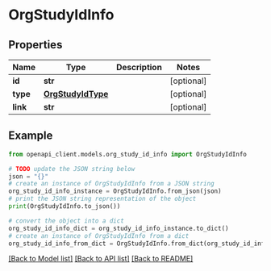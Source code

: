 # OrgStudyIdInfo


## Properties

Name | Type | Description | Notes
------------ | ------------- | ------------- | -------------
**id** | **str** |  | [optional] 
**type** | [**OrgStudyIdType**](OrgStudyIdType.md) |  | [optional] 
**link** | **str** |  | [optional] 

## Example

```python
from openapi_client.models.org_study_id_info import OrgStudyIdInfo

# TODO update the JSON string below
json = "{}"
# create an instance of OrgStudyIdInfo from a JSON string
org_study_id_info_instance = OrgStudyIdInfo.from_json(json)
# print the JSON string representation of the object
print(OrgStudyIdInfo.to_json())

# convert the object into a dict
org_study_id_info_dict = org_study_id_info_instance.to_dict()
# create an instance of OrgStudyIdInfo from a dict
org_study_id_info_from_dict = OrgStudyIdInfo.from_dict(org_study_id_info_dict)
```
[[Back to Model list]](../README.md#documentation-for-models) [[Back to API list]](../README.md#documentation-for-api-endpoints) [[Back to README]](../README.md)


